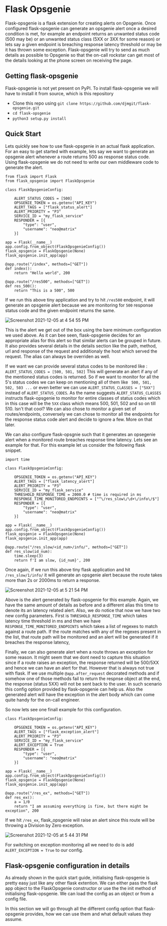 # Flask Opsgenie

Flask-opsgenie is a flask extension for creating alerts on Opsgenie. Once configured flask-opsgenie can generate an opsgenie alert once a desired condition is met,
for example an endpoint returns an unwanted status code (500 may be) or an unwanted status class (5XX or 3XX for some reason) or lets say a given endpoint is
breaching response latency threshold or may be it has thrown some exception. Flask-opsgenie will try to send as much details as possible to Opsgenie so that
the on-call rockstar can get most of the details looking at the phone screen on receiving the page.

## Getting flask-opsgenie

Flask-opsgenie is not yet present on PyPI. To install flask-opsgenie we will have to install it from source, which is this repository

- Clone this repo using ``` git clone https://github.com/djmgit/flask-opsgenie.git ```
- ``` cd flask-opsgenie ```
- ``` python3 setup.py install ```

## Quick Start

Lets quickly see how to use flask-opsgenie in an actual flask application.
For an easy to get started with example, lets say we want to generate an opsgenie alert whenever a route returns 500 as response status code. Using
flask-opsgenie we do not need to write our own middleware code to generate the alert.

```
from flask import Flask
from flask_opsgenie import FlaskOpsgenie

class FlaskOpsgenieConfig:

    ALERT_STATUS_CODES = [500]
    OPSGENIE_TOKEN = os.getenv("API_KEY")
    ALERT_TAGS = ["flask_status_alert"]
    ALERT_PRIORITY = "P3"
    SERVICE_ID = "my_flask_service"
    RESPONDER = [{
        "type": "user",
        "username": "neo@matrix"
    }]

app = Flask(__name__)
app.config.from_object(FlaskOpsgenieConfig())
flask_opsgenie = FlaskOpsgenie(None)
flask_opsgenie.init_app(app)

@app.route("/index", methods=["GET"])
def index():
    return "Hello world", 200

@app.route("/res500", methods=["GET"])
def res_500():
    return "This is a 500", 500
```

If we run this above tiny application and try to hit ``` /res500 ``` endpoint, it will generate an opsgenie alert because we are monitoring for ``` 500 ```
response status code and the given endpoint returns the same. 

![Screenshot 2021-12-05 at 4 54 55 PM](https://user-images.githubusercontent.com/16368427/144744662-8b638b1f-7237-4b86-bd24-c37808c495e8.png)

This is the alert we get out of the box using the bare minimum configuration we used above. As it can bee seen, flask-opsgenie decides for an appropriate alias
for this alert so that similar alerts can be grouped in future. It also provides several details in the details section like the path, method, url and response
of the request and additionaly the host which served the request. The alias can always be overriden as well.

If we want we can provide several status codes to be monitored like : ``` ALERT_STATUS_CODES = [500, 501, 502] ```
This will generate an alert if any of the mentioned status codes is returned. So if we want to monitor for all the 5's status codes we can keep on mentioning
all of them like ``` 500, 501, 502, 503 ...``` or even better we can use ``` ALERT_STATUS_CLASSES = ["5XX"] ``` instead of ``` ALERT_STATUS_CODES ```. As the
name suggests ``` ALERT_STATUS_CLASSES ``` instructs flask-opsgenie to monitor for entire classes of status codes which in this case will be the ``` 5XX ``` class
which means 500, 501, 502 and so on till 510. Isn't that cool?
We can also chose to monitor a given set of routes/endpoints, conversely we can chose to monitor all the endpoints for the response status code alert and decide
to ignore a few. More on that later.

We can also configure flask-opsgnie such that it generates an opsegenie alert when a monitored route breaches response time latency. Lets see an example for that.
For this example let us consider the following flask snippet.

```
import time

class FlaskOpsgenieConfig:

    OPSGENIE_TOKEN = os.getenv("API_KEY")
    ALERT_TAGS = ["flask_latency_alert"]
    ALERT_PRIORITY = "P3"
    SERVICE_ID = "my_flask_service"
    THRESHOLD_RESPONSE_TIME = 2000.0 # time is required in ms
    RESPONSE_TIME_MONITORED_ENDPOINTS = ["^\/res_slow\/\d+\/info\/$"]
    RESPONDER = [{
        "type": "user",
        "username": "neo@matrix"
    }]

app = Flask(__name__)
app.config.from_object(FlaskOpsgenieConfig())
flask_opsgenie = FlaskOpsgenie(None)
flask_opsgenie.init_app(app)

@app.route("/res_slow/<id_num>/info/", methods=["GET"])
def res_slow(id_num):
    time.sleep(3)
    return f'I am slow, {id_num}', 200
```

Once again, if we run this above tiny flask application and hit ```/res_slow/1/info/``` it will generate an opsgenie alert because the route takes more than
2s or 2000ms to return a response.

![Screenshot 2021-12-05 at 5 21 54 PM](https://user-images.githubusercontent.com/16368427/144745379-393d9389-7233-4b05-8939-3bfd62f689a3.png)

Above is the alert generated by flask-opsgenie for this example. Again, we have the same amount of details as before and a different alias this time to denote
its an latency related alert. Also, we do notice that now we have two new config parameters. First is ```THRESHOLD_RESPONSE_TIME``` which takes latency
time threshold in ms and then we have ```RESPONSE_TIME_MONITORED_ENDPOINTS``` which takes a list of regexes to match against a route path. If the route matches
with any of the regexes present in the list, that route path will be monitored and an alert will be generated if it breaches the response latency,

Finally, we can also generate alert when a route throws an exception for some reason. It might seem that we dont need to capture this situation since if a route
raises an exception, the response returned will be 500/5XX and hence we can have an alert for that. However that is always not true with flask. If we use
multiple ```@app.after_request``` decorated methods and if somehow one of those methods fail to return the respnse object at the end, the response (status 5XX)
will not be sent back to the user. In such scenario this config option provided by flask-opsgenie can help us.
Also the generated alert will have the exception in the alert body which can come quite handy for the on-call engineer.

So now lets see one finall example for this configuration.

```
class FlaskOpsgenieConfig:

    OPSGENIE_TOKEN = os.getenv("API_KEY")
    ALERT_TAGS = ["flask_exception_alert"]
    ALERT_PRIORITY = "P3"
    SERVICE_ID = "my_flask_service"
    ALERT_EXCEPTION = True
    RESPONDER = [{
        "type": "user",
        "username": "neo@matrix"
    }]

app = Flask(__name__)
app.config.from_object(FlaskOpsgenieConfig())
flask_opsgenie = FlaskOpsgenie(None)
flask_opsgenie.init_app(app)

@app.route("/res_ex", methods=["GET"])
def res_ex():
    a = 1/0
    return "I am assuming everything is fine, but there might be exception", 200

```

If we hit ```/res_ex```, flask_opsgenie will raise an alert since this route will be throwing a Division by Zero exception.

![Screenshot 2021-12-05 at 5 44 31 PM](https://user-images.githubusercontent.com/16368427/144746096-49f3c6a4-aa25-4507-8c0a-798747b16ab9.png)

For switching on exception monitoring all we need to do is add ```ALERT_EXCEPTION = True``` to our config.

## Flask-opsgenie configuration in details

As already shown in the quick start guide, initialising flask-opsgenie is pretty easy just like any other flask extention. We can either pass the flask app
object to the FlaskOpsgenie constructor or use the the init method of initialising flask-opsgenie. We can load the config as an object or from a config file.

In this section we will go through all the different config option that flask-opsgenie provides, how we can use them and what default values they assume.

